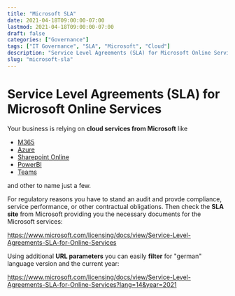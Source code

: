 ```yaml
---
title: "Microsoft SLA"
date: 2021-04-18T09:00:00-07:00
lastmod: 2021-04-18T09:00:00-07:00
draft: false
categories: ["Governance"]
tags: ["IT Governance", "SLA", "Microsoft", "Cloud"]
description: "Service Level Agreements (SLA) for Microsoft Online Services"
slug: "microsoft-sla"
---
```


# Service Level Agreements (SLA) for Microsoft Online Services

Your business is relying on **cloud services from Microsoft** like 

- [M365](https://www.office.com)
- [Azure](https://azure.microsoft.com)
- [Sharepoint Online](https://www.microsoft.com/en/microsoft-365/sharepoint/collaboration)
- [PowerBI](https://www.microsoft.com/en-us/power-platform/products/power-bi)
- [Teams](https://teams.microsoft.com/)

and other to name just a few.

For regulatory reasons you have to stand an audit and provde compliance, service performance, or other contractual obligations. Then check the **SLA site** from Microsoft providing you the necessary documents for the Microsoft services:

https://www.microsoft.com/licensing/docs/view/Service-Level-Agreements-SLA-for-Online-Services

Using additional **URL parameters** you can easily **filter** for "german" language version and the current year:

https://www.microsoft.com/licensing/docs/view/Service-Level-Agreements-SLA-for-Online-Services?lang=14&year=2021